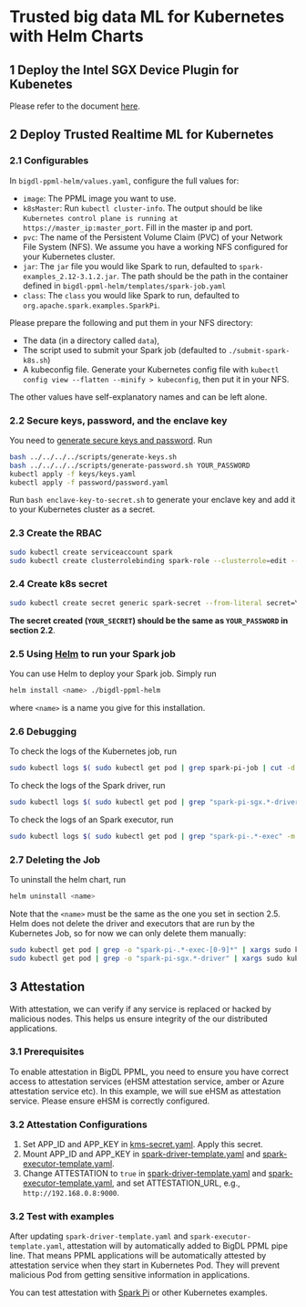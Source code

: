 # Trusted big data ML for Kubernetes with Helm Charts

## 1 Deploy the Intel SGX Device Plugin for Kubenetes

Please refer to the document [here][devicePluginK8sQuickStart].

## 2 Deploy Trusted Realtime ML for Kubernetes

### 2.1 Configurables

In `bigdl-ppml-helm/values.yaml`, configure the full values for: 
- `image`: The PPML image you want to use.
- `k8sMaster`: Run `kubectl cluster-info`. The output should be like `Kubernetes control plane is running at https://master_ip:master_port`. Fill in the master ip and port.
- `pvc`: The name of the Persistent Volume Claim (PVC) of your Network File System (NFS). We assume you have a working NFS configured for your Kubernetes cluster. 
- `jar`: The `jar` file you would like Spark to run, defaulted to `spark-examples_2.12-3.1.2.jar`. The path should be the path in the container defined in `bigdl-ppml-helm/templates/spark-job.yaml`
- `class`: The `class` you would like Spark to run, defaulted to `org.apache.spark.examples.SparkPi`.

Please prepare the following and put them in your NFS directory:
- The data (in a directory called `data`), 
- The script used to submit your Spark job (defaulted to `./submit-spark-k8s.sh`) 
- A kubeconfig file. Generate your Kubernetes config file with `kubectl config view --flatten --minify > kubeconfig`, then put it in your NFS.

The other values have self-explanatory names and can be left alone.

### 2.2 Secure keys, password, and the enclave key

You need to [generate secure keys and password][keysNpassword]. Run
``` bash
bash ../../../../scripts/generate-keys.sh
bash ../../../../scripts/generate-password.sh YOUR_PASSWORD
kubectl apply -f keys/keys.yaml
kubectl apply -f password/password.yaml
```

Run `bash enclave-key-to-secret.sh` to generate your enclave key and add it to your Kubernetes cluster as a secret.

### 2.3 Create the RBAC
```bash
sudo kubectl create serviceaccount spark
sudo kubectl create clusterrolebinding spark-role --clusterrole=edit --serviceaccount=default:spark --namespace=default
```

### 2.4 Create k8s secret

``` bash
sudo kubectl create secret generic spark-secret --from-literal secret=YOUR_SECRET
```

**The secret created (`YOUR_SECRET`) should be the same as `YOUR_PASSWORD` in section 2.2**.

### 2.5 Using [Helm][helmsite] to run your Spark job

You can use Helm to deploy your Spark job. Simply run 
``` bash
helm install <name> ./bigdl-ppml-helm
```
where `<name>` is a name you give for this installation. 

### 2.6 Debugging

To check the logs of the Kubernetes job, run
``` bash
sudo kubectl logs $( sudo kubectl get pod | grep spark-pi-job | cut -d " " -f1 )
```

To check the logs of the Spark driver, run
``` bash
sudo kubectl logs $( sudo kubectl get pod | grep "spark-pi-sgx.*-driver" -m 1 | cut -d " " -f1 )
```

To check the logs of an Spark executor, run
``` bash 
sudo kubectl logs $( sudo kubectl get pod | grep "spark-pi-.*-exec" -m 1 | cut -d " " -f1 )
```

### 2.7 Deleting the Job

To uninstall the helm chart, run
``` bash
helm uninstall <name>
```

Note that the `<name>` must be the same as the one you set in section 2.5. Helm does not delete the driver and executors that are run by the Kubernetes Job, so for now we can only delete them manually: 
``` bash
sudo kubectl get pod | grep -o "spark-pi-.*-exec-[0-9]*" | xargs sudo kubectl delete pod
sudo kubectl get pod | grep -o "spark-pi-sgx.*-driver" | xargs sudo kubectl delete pod
```

## 3 Attestation

With attestation, we can verify if any service is replaced or hacked by malicious nodes. This helps us ensure integrity of the our distributed applications.

### 3.1 Prerequisites

To enable attestation in BigDL PPML, you need to ensure you have correct access to attestation services (eHSM attestation service, amber or Azure attestation service etc). In this example, we will sue eHSM as attestation service. Please ensure eHSM is correctly configured.

### 3.2 Attestation Configurations

1. Set APP_ID and APP_KEY in [kms-secret.yaml](https://github.com/intel-analytics/BigDL/blob/main/ppml/trusted-big-data-ml/python/docker-graphene/kubernetes/kms-secret.yaml). Apply this secret.
2. Mount APP_ID and APP_KEY in [spark-driver-template.yaml](https://github.com/intel-analytics/BigDL/blob/main/ppml/trusted-big-data-ml/python/docker-graphene/spark-driver-template.yaml#L13) and [spark-executor-template.yaml](https://github.com/intel-analytics/BigDL/blob/main/ppml/trusted-big-data-ml/python/docker-graphene/spark-executor-template.yaml#L13).
3. Change ATTESTATION to `true` in [spark-driver-template.yaml](https://github.com/intel-analytics/BigDL/blob/main/ppml/trusted-big-data-ml/python/docker-graphene/spark-driver-template.yaml#L10) and [spark-executor-template.yaml](https://github.com/intel-analytics/BigDL/blob/main/ppml/trusted-big-data-ml/python/docker-graphene/spark-executor-template.yaml#L10), and set ATTESTATION_URL, e.g., `http://192.168.0.8:9000`.

### 3.2 Test with examples

After updating `spark-driver-template.yaml` and `spark-executor-template.yaml`, attestation will by automatically added to BigDL PPML pipe line. That means PPML applications will be automatically attested by attestation service when they start in Kubernetes Pod. They will prevent malicious Pod from getting sensitive information in applications.

You can test attestation with [Spark Pi](https://github.com/intel-analytics/BigDL/tree/main/ppml/trusted-big-data-ml/python/docker-graphene#143-spark-pi-example) or other Kubernetes examples.


[devicePluginK8sQuickStart]: https://bigdl.readthedocs.io/en/latest/doc/PPML/QuickStart/deploy_intel_sgx_device_plugin_for_kubernetes.html
[keysNpassword]: https://github.com/intel-analytics/BigDL/tree/main/ppml/trusted-big-data-ml/python/docker-graphene#2-prepare-data-key-and-password
[helmsite]: https://helm.sh/

